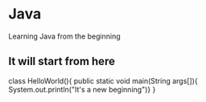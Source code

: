 # Java
Learning Java from the beginning
## It will start from here

class HelloWorld(){
public static void main(String args[]){
System.out.println("It's a new beginning")}
}
